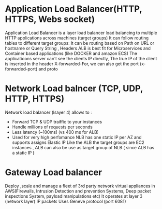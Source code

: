 # Application Load Balancer(HTTP, HTTPS, Webs socket)
Application Load Balancer is a layer load balancer
load balancing to multiple HTTP applications across machines (target groups)
It can follow routing tables to different target groups:
It can be routing based on Path on URL or hostname or Query String , Headers
ALB is best fit for Microservices and Container based applications (like DOCKER and amazon ECS)
The applicatioons server can't see the clients IP directly, The true IP of the client is inserted in the header X-forwarded-For, we can also get the port (x-forwarded-port) and proto


# Network Load balncer (TCP, UDP, HTTP, HTTPS)
Network load balancer (lsayer 4) allows to :
- Forward TCP & UDP  traiffic to your instances
- Handle millions of requests per seconds
- Less latency (~100ms) (vs 400 ms for ALB)
- Used for very high perfomance
  NLB has one static IP per AZ and supports assigns Elastic IP 
Like the ALB the target groups are EC2 instances , ALB can also be use as target group of NLB ( since ALB has a static IP )

# Gateway Load balancer
Deploy ,scale and manage a fleet of 3rd party network virtual appliances in AWS(Firewalls, Intrusion Detection and prevention Systems, Deep packet inspections System, payload manipulations etc)
It operates at layer 3 (network layer) IP packets
Uses Geneve protocol (port 6081)
